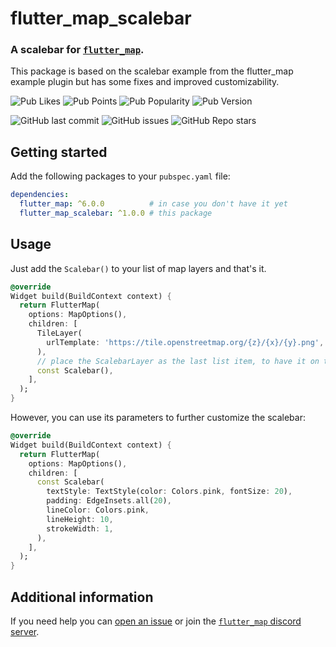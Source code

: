 # flutter_map_scalebar

### A scalebar for [`flutter_map`](https://pub.dev/packages/flutter_map).
This package is based on the scalebar example from the flutter_map example 
plugin but has some fixes and improved customizability.

![Pub Likes](https://img.shields.io/pub/likes/flutter_map_pmtiles)
![Pub Points](https://img.shields.io/pub/points/flutter_map_pmtiles)
![Pub Popularity](https://img.shields.io/pub/popularity/flutter_map_pmtiles)
![Pub Version](https://img.shields.io/pub/v/flutter_map_pmtiles)

![GitHub last commit](https://img.shields.io/github/last-commit/josxha/flutter_map_plugins)
![GitHub issues](https://img.shields.io/github/issues/josxha/flutter_map_plugins)
![GitHub Repo stars](https://img.shields.io/github/stars/josxha/flutter_map_plugins?style=social)

## Getting started

Add the following packages to your `pubspec.yaml` file:

```yaml
dependencies:
  flutter_map: ^6.0.0          # in case you don't have it yet 
  flutter_map_scalebar: ^1.0.0 # this package
```

## Usage

Just add the `Scalebar()` to your list of map layers and that's it.

```dart
@override
Widget build(BuildContext context) {
  return FlutterMap(
    options: MapOptions(),
    children: [
      TileLayer(
        urlTemplate: 'https://tile.openstreetmap.org/{z}/{x}/{y}.png',
      ),
      // place the ScalebarLayer as the last list item, to have it on top
      const Scalebar(),
    ],
  );
}
```

However, you can use its parameters to further customize the scalebar:

```dart
@override
Widget build(BuildContext context) {
  return FlutterMap(
    options: MapOptions(),
    children: [
      const Scalebar(
        textStyle: TextStyle(color: Colors.pink, fontSize: 20),
        padding: EdgeInsets.all(20),
        lineColor: Colors.pink,
        lineHeight: 10,
        strokeWidth: 1,
      ),
    ],
  );
}
```

## Additional information

If you need help you
can [open an issue](https://github.com/josxha/flutter_map_plugins/issues/new/choose)
or join
the [`flutter_map` discord server](https://discord.gg/BwpEsjqMAH).